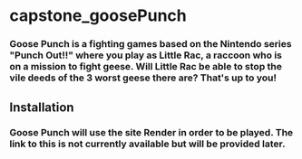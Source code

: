 # capstone_goosePunch
### Goose Punch is a fighting games based on the Nintendo series "Punch Out!!" where you play as Little Rac, a raccoon who is on a mission to fight geese. Will Little Rac be able to stop the vile deeds of the 3 worst geese there are? That's up to you!


## Installation
### Goose Punch will use the site Render in order to be played. The link to this is not currently available but will be provided later.
